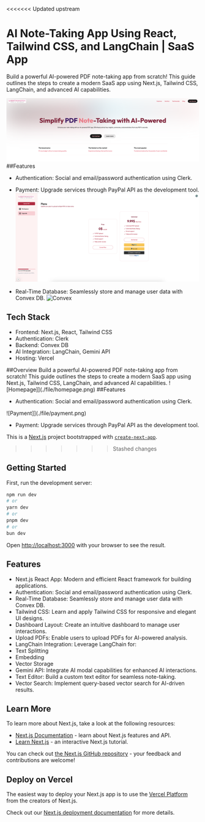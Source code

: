 <<<<<<< Updated upstream
# AI Note-Taking App Using React, Tailwind CSS, and LangChain | SaaS App

Build a powerful AI-powered PDF note-taking app from scratch! This guide outlines the steps to create a modern SaaS app using Next.js, Tailwind CSS, LangChain, and advanced AI capabilities.

![Homepage](./file/homepage.png)
##Features
- Authentication: Social and email/password authentication using Clerk.

- Payment: Upgrade services through PayPal API as the development tool.
![Payment](./file/payment.png)

  
- Real-Time Database: Seamlessly store and manage user data with Convex DB.
![Convex](./convexdb1.png)
## Tech Stack
- Frontend: Next.js, React, Tailwind CSS
- Authentication: Clerk
- Backend: Convex DB
- AI Integration: LangChain, Gemini API
- Hosting: Vercel

##Overview
Build a powerful AI-powered PDF note-taking app from scratch! This guide outlines the steps to create a modern SaaS app 
using Next.js, Tailwind CSS, LangChain, and advanced AI capabilities.
![Homepage]](./file/homepage.png)
##Features
- Authentication: Social and email/password authentication using Clerk.


![Payment]](./file/payment.png)
- Payment: Upgrade services through PayPal API as the development tool.


















This is a [Next.js](https://nextjs.org) project bootstrapped with [`create-next-app`](https://github.com/vercel/next.js/tree/canary/packages/create-next-app).
>>>>>>> Stashed changes

## Getting Started

First, run the development server:

```bash
npm run dev
# or
yarn dev
# or
pnpm dev
# or
bun dev
```

Open [http://localhost:3000](http://localhost:3000) with your browser to see the result.

## Features
- Next.js React App: Modern and efficient React framework for building applications.
- Authentication: Social and email/password authentication using Clerk.
- Real-Time Database: Seamlessly store and manage user data with Convex DB.
- Tailwind CSS: Learn and apply Tailwind CSS for responsive and elegant UI designs.
- Dashboard Layout: Create an intuitive dashboard to manage user interactions.
- Upload PDFs: Enable users to upload PDFs for AI-powered analysis.
- LangChain Integration: Leverage LangChain for:
- Text Splitting
- Embedding
- Vector Storage
- Gemini API: Integrate AI modal capabilities for enhanced AI interactions.
- Text Editor: Build a custom text editor for seamless note-taking.
- Vector Search: Implement query-based vector search for AI-driven results.





## Learn More

To learn more about Next.js, take a look at the following resources:

- [Next.js Documentation](https://nextjs.org/docs) - learn about Next.js features and API.
- [Learn Next.js](https://nextjs.org/learn) - an interactive Next.js tutorial.

You can check out [the Next.js GitHub repository](https://github.com/vercel/next.js) - your feedback and contributions are welcome!

## Deploy on Vercel

The easiest way to deploy your Next.js app is to use the [Vercel Platform](https://vercel.com/new?utm_medium=default-template&filter=next.js&utm_source=create-next-app&utm_campaign=create-next-app-readme) from the creators of Next.js.

Check out our [Next.js deployment documentation](https://nextjs.org/docs/app/building-your-application/deploying) for more details.
